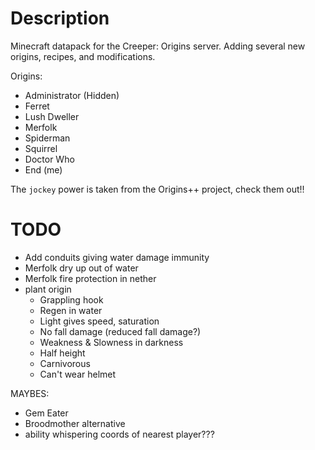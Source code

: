 # Description

Minecraft datapack for the Creeper: Origins server. Adding several new origins, recipes, and modifications.

Origins:
- Administrator (Hidden)
- Ferret
- Lush Dweller
- Merfolk
- Spiderman
- Squirrel
- Doctor Who
- End (me)

The `jockey` power is taken from the Origins++ project, check them out!!


# TODO
- Add conduits giving water damage immunity
- Merfolk dry up out of water
- Merfolk fire protection in nether
- plant origin
    - Grappling hook
    - Regen in water
    - Light gives speed, saturation
    - No fall damage (reduced fall damage?)
    - Weakness & Slowness in darkness
    - Half height
    - Carnivorous
    - Can't wear helmet


MAYBES:
- Gem Eater
- Broodmother alternative
- ability whispering coords of nearest player???